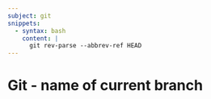 ```yaml
---
subject: git
snippets:
  - syntax: bash
    content: |
      git rev-parse --abbrev-ref HEAD
---
```


# Git - name of current branch
